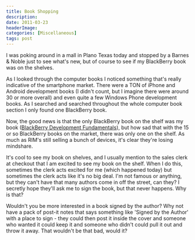 ```yaml
---
title: Book Shopping
description: 
date: 2011-03-23
headerImage: 
categories: [Miscellaneous]
tags: post
---
```


I was poking around in a mall in Plano Texas today and stopped by a Barnes & Noble just to see what's new, but of course to see if my BlackBerry book was on the shelves.  
  
As I looked through the computer books I noticed something that's really indicative of the smartphone market. There were a TON of iPhone and Android development books (I didn't count, but I imagine there were around 30 or more overall) and even quite a few Windows Phone development books. As I searched and searched throughout the whole computer book section I only found one BlackBerry book.  
  
Now, the good news is that the only BlackBerry book on the shelf was my book ([BlackBerry Development Fundamentals](http://ww.bbdevfundamentals.com)), but how sad that with the 15 or so BlackBerry books on the market, there was only one on the shelf. As much as RIM's still selling a bunch of devices, it's clear they're losing mindshare.  
  
It's cool to see my book on shelves, and I usually mention to the sales clerk at checkout that I am excited to see my book on the shelf. When I do this, sometimes the clerk acts excited for me (which happened today) but sometimes the clerk acts like it's no big deal. I'm not famous or anything, but they can't have that many authors come in off the street, can they? I secretly hope they'll ask me to sign the book, but that never happens. Why is that?  
  
Wouldn't you be more interested in a book signed by the author? Why not have a pack of post-it notes that says something like 'Signed by the Author' with a place to sign - they could then post it inside the cover and someone who wanted it could keep it and someone who didn't could pull it out and throw it away. That wouldn't be that bad, would it?